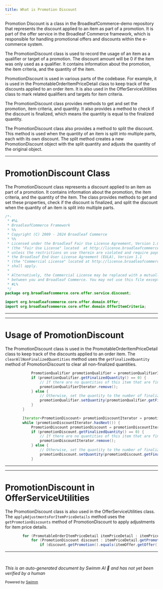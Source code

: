 ```yaml
---
title: What is Promotion Discount
---
```

Promotion Discount is a class in the BroadleafCommerce-demo repository that represents the discount applied to an item as part of a promotion. It is part of the offer service in the Broadleaf Commerce framework, which is responsible for handling promotional offers and discounts within the e-commerce system.

The PromotionDiscount class is used to record the usage of an item as a qualifier or target of a promotion. The discount amount will be 0 if the item was only used as a qualifier. It contains information about the promotion, the item criteria, and the quantity of the item.

PromotionDiscount is used in various parts of the codebase. For example, it is used in the PromotableOrderItemPriceDetail class to keep track of the discounts applied to an order item. It is also used in the OfferServiceUtilities class to mark related qualifiers and targets for item criteria.

The PromotionDiscount class provides methods to get and set the promotion, item criteria, and quantity. It also provides a method to check if the discount is finalized, which means the quantity is equal to the finalized quantity.

The PromotionDiscount class also provides a method to split the discount. This method is used when the quantity of an item is split into multiple parts, each with its own discount. The split method creates a new PromotionDiscount object with the split quantity and adjusts the quantity of the original object.

<SwmSnippet path="/core/broadleaf-framework/src/main/java/org/broadleafcommerce/core/offer/service/discount/PromotionDiscount.java" line="1">

---

# PromotionDiscount Class

The PromotionDiscount class represents a discount applied to an item as part of a promotion. It contains information about the promotion, the item criteria, and the quantity of the item. The class provides methods to get and set these properties, check if the discount is finalized, and split the discount when the quantity of an item is split into multiple parts.

```java
/*-
 * #%L
 * BroadleafCommerce Framework
 * %%
 * Copyright (C) 2009 - 2024 Broadleaf Commerce
 * %%
 * Licensed under the Broadleaf Fair Use License Agreement, Version 1.0
 * (the "Fair Use License" located  at http://license.broadleafcommerce.org/fair_use_license-1.0.txt)
 * unless the restrictions on use therein are violated and require payment to Broadleaf in which case
 * the Broadleaf End User License Agreement (EULA), Version 1.1
 * (the "Commercial License" located at http://license.broadleafcommerce.org/commercial_license-1.1.txt)
 * shall apply.
 * 
 * Alternatively, the Commercial License may be replaced with a mutually agreed upon license (the "Custom License")
 * between you and Broadleaf Commerce. You may not use this file except in compliance with the applicable license.
 * #L%
 */
package org.broadleafcommerce.core.offer.service.discount;

import org.broadleafcommerce.core.offer.domain.Offer;
import org.broadleafcommerce.core.offer.domain.OfferItemCriteria;
```

---

</SwmSnippet>

<SwmSnippet path="/core/broadleaf-framework/src/main/java/org/broadleafcommerce/core/offer/service/discount/domain/PromotableOrderItemPriceDetailImpl.java" line="402">

---

# Usage of PromotionDiscount

The PromotionDiscount class is used in the PromotableOrderItemPriceDetail class to keep track of the discounts applied to an order item. The `clearAllNonFinalizedQuantities` method uses the `getFinalizedQuantity` method of PromotionDiscount to clear all non-finalized quantities.

```java
            PromotionQualifier promotionQualifier = promotionQualifierIterator.next();
            if (promotionQualifier.getFinalizedQuantity() == 0) {
                // If there are no quantities of this item that are finalized, then remove the item.
                promotionQualifierIterator.remove();
            } else {
                // Otherwise, set the quantity to the number of finalized items.
                promotionQualifier.setQuantity(promotionQualifier.getFinalizedQuantity());
            }
        }

        Iterator<PromotionDiscount> promotionDiscountIterator = promotionDiscounts.iterator();
        while (promotionDiscountIterator.hasNext()) {
            PromotionDiscount promotionDiscount = promotionDiscountIterator.next();
            if (promotionDiscount.getFinalizedQuantity() == 0) {
                // If there are no quantities of this item that are finalized, then remove the item.
                promotionDiscountIterator.remove();
            } else {
                // Otherwise, set the quantity to the number of finalized items.
                promotionDiscount.setQuantity(promotionDiscount.getFinalizedQuantity());
            }
```

---

</SwmSnippet>

<SwmSnippet path="/core/broadleaf-framework/src/main/java/org/broadleafcommerce/core/offer/service/OfferServiceUtilitiesImpl.java" line="302">

---

# PromotionDiscount in OfferServiceUtilities

The PromotionDiscount class is also used in the OfferServiceUtilities class. The `applyAdjustmentsForItemPriceDetails` method uses the `getPromotionDiscounts` method of PromotionDiscount to apply adjustments for item price details.

```java
        for (PromotableOrderItemPriceDetail itemPriceDetail : itemPriceDetails) {
            for (PromotionDiscount discount : itemPriceDetail.getPromotionDiscounts()) {
                if (discount.getPromotion().equals(itemOffer.getOffer())) {
```

---

</SwmSnippet>

&nbsp;

*This is an auto-generated document by Swimm AI 🌊 and has not yet been verified by a human*

<SwmMeta version="3.0.0" repo-id="Z2l0aHViJTNBJTNBQnJvYWRsZWFmQ29tbWVyY2UtZGVtbyUzQSUzQWdpbGFkbmF2b3Q=" repo-name="BroadleafCommerce-demo" doc-type="overview"><sup>Powered by [Swimm](/)</sup></SwmMeta>
